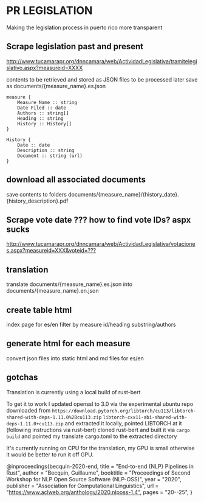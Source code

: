 # PR LEGISLATION

Making the legislation process in puerto rico more transparent 

## Scrape legislation past and present

<http://www.tucamarapr.org/dnncamara/web/ActividadLegislativa/tramitelegislativo.aspx?measureid=XXXX>

contents to be retrieved and stored as JSON files to be processed later
save as documents/{measure_name}.es.json

    measure {
        Measure Name :: string
        Date Filed :: date
        Authors :: string[]
        Heading :: string
        History :: History[]
    }

    History {
        Date :: date
        Description :: string 
        Document :: string (url)
    }

## download all associated documents

save contents to folders documents/{measure_name}/{history_date}.{history_description}.pdf

## Scrape vote date ??? how to find vote IDs? aspx sucks

<http://www.tucamarapr.org/dnncamara/web/ActividadLegislativa/votaciones.aspx?measureid=XXX&voteid=???>

## translation

translate documents/{measure_name}.es.json into documents/{measure_name}.en.json

## create table html

index page for es/en
filter by measure id/heading substring/authors

## generate html for each measure

convert json files into static html and md files for es/en

## gotchas

Translation is currently using a local build of rust-bert

To get it to work I updated openssl to 3.0 via the experimental ubuntu repo
downloaded from `https://download.pytorch.org/libtorch/cu113/libtorch-shared-with-deps-1.11.0%2Bcu113.zip` `libtorch-cxx11-abi-shared-with-deps-1.11.0+cu113.zip` and extracted it locally, pointed LIBTORCH at it (following instructions via rust-bert)
cloned rust-bert and built it via `cargo build` and pointed my translate cargo.toml to the extracted directory

It's currently running on CPU for the translation, my GPU is small otherwise it would be better to run it off GPU.

@inproceedings{becquin-2020-end,
    title = "End-to-end {NLP} Pipelines in Rust",
    author = "Becquin, Guillaume",
    booktitle = "Proceedings of Second Workshop for NLP Open Source Software (NLP-OSS)",
    year = "2020",
    publisher = "Association for Computational Linguistics",
    url = "<https://www.aclweb.org/anthology/2020.nlposs-1.4">,
    pages = "20--25",
}
